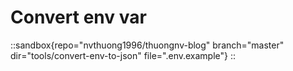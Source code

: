 # Convert env var


::sandbox{repo="nvthuong1996/thuongnv-blog" branch="master" dir="tools/convert-env-to-json" file=".env.example"}
::